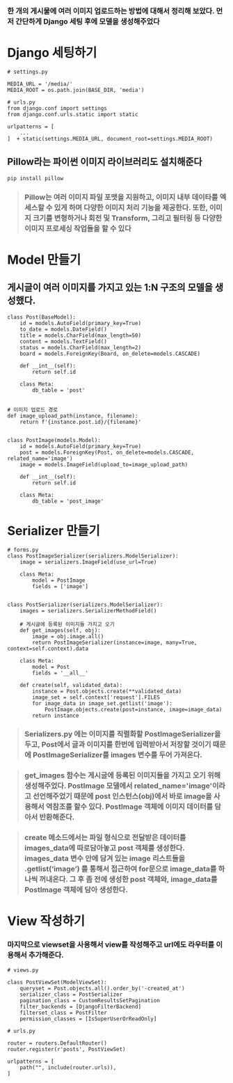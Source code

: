 ### 한 개의 게시물에 여러 이미지 업로드하는 방법에 대해서 정리해 보았다. 먼저 간단하게 Django 세팅 후에 모델을 생성해주었다

# Django 세팅하기
```
# settings.py

MEDIA_URL = '/media/'
MEDIA_ROOT = os.path.join(BASE_DIR, 'media')

# urls.py
from django.conf import settings
from django.conf.urls.static import static

urlpatterns = [
	...
]  + static(settings.MEDIA_URL, document_root=settings.MEDIA_ROOT)
```

## Pillow라는 파이썬 이미지 라이브러리도 설치해준다
```
pip install pillow
```

> ### Pillow는 여러 이미지 파일 포맷을 지원하고, 이미지 내부 데이타를 엑세스할 수 있게 하며 다양한 이미지 처리 기능을 제공한다. 또한, 이미지 크기를 변형하거나 회전 및 Transform, 그리고 필터링 등 다양한 이미지 프로세싱 작업들을 할 수 있다

# Model 만들기
## 게시글이 여러 이미지를 가지고 있는 1:N 구조의 모델을 생성했다.
```
class Post(BaseModel):
    id = models.AutoField(primary_key=True)
    to_date = models.DateField()
    title = models.CharField(max_length=50)
    content = models.TextField()
    status = models.CharField(max_length=2)
    board = models.ForeignKey(Board, on_delete=models.CASCADE)

    def __int__(self):
        return self.id

    class Meta:
        db_table = 'post'


# 이미지 업로드 경로
def image_upload_path(instance, filename):
    return f'{instance.post.id}/{filename}'


class PostImage(models.Model):
    id = models.AutoField(primary_key=True)
    post = models.ForeignKey(Post, on_delete=models.CASCADE, related_name='image')
    image = models.ImageField(upload_to=image_upload_path)

    def __int__(self):
        return self.id

    class Meta:
        db_table = 'post_image'
```

# Serializer 만들기
```
# forms.py
class PostImageSerializer(serializers.ModelSerializer):
    image = serializers.ImageField(use_url=True)

    class Meta:
        model = PostImage
        fields = ['image']


class PostSerializer(serializers.ModelSerializer):
    images = serializers.SerializerMethodField()

	# 게시글에 등록된 이미지들 가지고 오기
    def get_images(self, obj):
        image = obj.image.all() 
        return PostImageSerializer(instance=image, many=True, context=self.context).data

    class Meta:
        model = Post
        fields = '__all__'

    def create(self, validated_data):
        instance = Post.objects.create(**validated_data)
        image_set = self.context['request'].FILES
        for image_data in image_set.getlist('image'):
            PostImage.objects.create(post=instance, image=image_data)
        return instance
```

> ### Serializers.py 에는 이미지를 직렬화할 PostImageSerializer을 두고, Post에서 글과 이미지를 한번에 입력받아서 저장할 것이기 때문에 PostImageSerializer를 images 변수를 두어 가져온다.

> ### get_images 함수는 게시글에 등록된 이미지들을 가지고 오기 위해 생성해주었다. PostImage 모델에서 related_name='image'이라고 선언해주었기 때문에 post 인스턴스(obj)에서 바로 image을 사용해서 역참조를 할수 있다. PostImage 객체에 이미지 데이터를 담아서 반환해준다.

> ### create 메소드에서는 파일 형식으로 전달받은 데이터틀 images_data에 따로담아놓고 post 객체를 생성한다. images_data 변수 안에 담겨 있는 image 리스트들을 .getlist(‘image’) 를 통해서 접근하여 for문으로 image_data를 하나씩 꺼내온다. 그 후 좀 전에 생성한 post 객체와, image_data를 PostImage 객체에 담아 생성한다.

# View 작성하기
### 마지막으로 viewset을 사용해서 view를 작성해주고 url에도 라우터를 이용해서 추가해준다.
```
# views.py

class PostViewSet(ModelViewSet):
    queryset = Post.objects.all().order_by('-created_at')
    serializer_class = PostSerializer
    pagination_class = CustomResultsSetPagination
    filter_backends = [DjangoFilterBackend]
    filterset_class = PostFilter
    permission_classes = [IsSuperUserOrReadOnly]

# urls.py

router = routers.DefaultRouter()
router.register(r'posts', PostViewSet)

urlpatterns = [
    path("", include(router.urls)),
]
```
